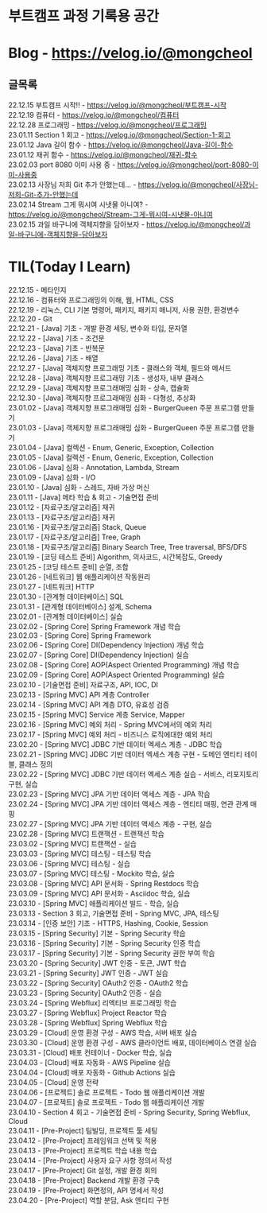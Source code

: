# 부트캠프 과정 기록용 공간  

# Blog - https://velog.io/@mongcheol  
## 글목록
22.12.15 부트캠프 시작!! - https://velog.io/@mongcheol/부트캠프-시작  
22.12.19 컴퓨터 - https://velog.io/@mongcheol/컴퓨터  
22.12.28 프로그래밍 - https://velog.io/@mongcheol/프로그래밍  
23.01.11 Section 1 회고 - https://velog.io/@mongcheol/Section-1-회고  
23.01.12 Java 길이 함수 - https://velog.io/@mongcheol/Java-길이-함수  
23.01.12 재귀 함수 - https://velog.io/@mongcheol/재귀-함수  
23.02.03 port 8080 이미 사용 중 - https://velog.io/@mongcheol/port-8080-이미-사용중  
23.02.13 사장님 저희 Git 추가 안했는데... - https://velog.io/@mongcheol/사장님-저희-Git-추가-안했는데  
23.02.14 Stream 그게 뭐시여 시냇물 아니여? - https://velog.io/@mongcheol/Stream-그게-뭐시여-시냇물-아니여  
23.02.15 과일 바구니에 객체지향을 담아보자 - https://velog.io/@mongcheol/과일-바구니에-객체지향을-담아보자  

# TIL(Today I Learn)  
22.12.15 - 메타인지  
22.12.16 - 컴퓨터와 프로그래밍의 이해, 웹, HTML, CSS  
22.12.19 - 리눅스, CLI 기본 명령어, 패키지, 패키지 매니저, 사용 권한, 환경변수  
22.12.20 - Git  
22.12.21 - [Java] 기초 - 개발 환경 세팅, 변수와 타입, 문자열  
22.12.22 - [Java] 기초 - 조건문  
22.12.23 - [Java] 기초 - 반복문  
22.12.26 - [Java] 기초 - 배열  
22.12.27 - [Java] 객체지향 프로그래밍 기초 - 클래스와 객체, 필드와 메서드  
22.12.28 - [Java] 객체지향 프로그래밍 기초 - 생성자, 내부 클래스  
22.12.29 - [Java] 객체지향 프로그래매밍 심화 - 상속, 캡슐화  
22.12.30 - [Java] 객체지향 프로그래매밍 심화 - 다형성, 추상화  
23.01.02 - [Java] 객체지향 프로그래매밍 심화 - BurgerQueen 주문 프로그램 만들기  
23.01.03 - [Java] 객체지향 프로그래매밍 심화 - BurgerQueen 주문 프로그램 만들기  
23.01.04 - [Java] 컬렉션 - Enum, Generic, Exception, Collection  
23.01.05 - [Java] 컬렉션 - Enum, Generic, Exception, Collection  
23.01.06 - [Java] 심화 - Annotation, Lambda, Stream  
23.01.09 - [Java] 심화 - I/O  
23.01.10 - [Java] 심화 - 스레드, 자바 가상 머신  
23.01.11 - [Java] 메타 학습 & 회고 - 기술면접 준비  
23.01.12 - [자료구조/알고리즘] 재귀  
23.01.13 - [자료구조/알고리즘] 재귀  
23.01.16 - [자료구조/알고리즘] Stack, Queue  
23.01.17 - [자료구조/알고리즘] Tree, Graph  
23.01.18 - [자료구조/알고리즘] Binary Search Tree, Tree traversal, BFS/DFS  
23.01.19 - [코딩 테스트 준비] Algorithm, 의사코드, 시간복잡도, Greedy  
23.01.25 - [코딩 테스트 준비] 순열, 조합  
23.01.26 - [네트워크] 웹 애플리케이션 작동원리  
23.01.27 - [네트워크] HTTP  
23.01.30 - [관계형 데이터베이스] SQL  
23.01.31 - [관계형 데이터베이스] 설계, Schema  
23.02.01 - [관계형 데이터베이스] 실습  
23.02.02 - [Spring Core] Spring Framework 개념 학습  
23.02.03 - [Spring Core] Spring Framework   
23.02.06 - [Spring Core] DI(Dependency Injection) 개념 학습  
23.02.07 - [Spring Core] DI(Dependency Injection) 실습  
23.02.08 - [Spring Core] AOP(Aspect Oriented Programming) 개념 학습  
23.02.09 - [Spring Core] AOP(Aspect Oriented Programming) 실습  
23.02.10 - [기술면접 준비] 자료구조, API, IOC, DI  
23.02.13 - [Spring MVC] API 계층 Controller  
23.02.14 - [Spring MVC] API 계층 DTO, 유효성 검증  
23.02.15 - [Spring MVC] Service 계층 Service, Mapper  
23.02.16 - [Spring MVC] 예외 처리 - Spring MVC에서의 예외 처리  
23.02.17 - [Spring MVC] 예외 처리 - 비즈니스 로직에대한 예외 처리  
23.02.20 - [Spring MVC] JDBC 기반 데이터 엑세스 계층 - JDBC 학습  
23.02.21 - [Spring MVC] JDBC 기반 데이터 엑세스 계층 구현 - 도메인 엔티티 테이블, 클래스 정의  
23.02.22 - [Spring MVC] JDBC 기반 데이터 엑세스 계층 실습 - 서비스, 리포지토리 구현, 실습  
23.02.23 - [Spring MVC] JPA 기반 데이터 액세스 계층 - JPA 학습  
23.02.24 - [Spring MVC] JPA 기반 데이터 액세스 계층 - 엔티티 매핑, 연관 관계 매핑  
23.02.27 - [Spring MVC] JPA 기반 데이터 액세스 계층 - 구현, 실습  
23.02.28 - [Spring MVC] 트랜잭션 - 트랜잭션 학습  
23.03.02 - [Spring MVC] 트랜잭션 - 실습  
23.03.03 - [Spring MVC] 테스팅 - 테스팅 학습  
23.03.06 - [Spring MVC] 테스팅 - 실습  
23.03.07 - [Spring MVC] 테스팅 - Mockito 학습, 실습  
23.03.08 - [Spring MVC] API 문서화 - Spring Restdocs 학습  
23.03.09 - [Spring MVC] API 문서화 - Asciidoc 학습, 실습  
23.03.10 - [Spring MVC] 애플리케이션 빌드 - 학습, 실습  
23.03.13 - Section 3 회고, 기술면접 준비 - Spring MVC, JPA, 테스팅  
23.03.14 - [인증 보안] 기초 - HTTPS, Hashing, Cookie, Session  
23.03.15 - [Spring Security] 기본 - Spring Security 학습  
23.03.16 - [Spring Security] 기본 - Spring Security 인증 학습  
23.03.17 - [Spring Security] 기본 - Spring Security 권한 부여 학습  
23.03.20 - [Spring Security] JWT 인증 - 토큰, JWT 학습  
23.03.21 - [Spring Security] JWT 인증 - JWT 실습  
23.03.22 - [Spring Security] OAuth2 인증 - OAuth2 학습  
23.03.23 - [Spring Security] OAuth2 인증 - 실습  
23.03.24 - [Spring Webflux] 리엑티브 프로그래밍 학습  
23.03.27 - [Spring Webflux] Project Reactor 학습  
23.03.28 - [Spring Webflux] Spring Webflux 학습  
23.03.29 - [Cloud] 운영 환경 구성 - AWS 학습, 서버 배포 실습  
23.03.30 - [Cloud] 운영 환경 구성 - AWS 클라이언트 배포, 데이터베이스 연결 실습  
23.03.31 - [Cloud] 배포 컨테이너 - Docker 학습, 실습  
23.04.03 - [Cloud] 배포 자동화 - AWS Pipeline 실습  
23.04.04 - [Cloud] 배포 자동화 - Github Actions 실습  
23.04.05 - [Cloud] 운영 전략  
23.04.06 - [프로젝트] 솔로 프로젝트 - Todo 웹 애플리케이션 개발  
23.04.07 - [프로젝트] 솔로 프로젝트 - Todo 웹 애플리케이션 개발  
23.04.10 - Section 4 회고 - 기술면접 준비 - Spring Security, Spring Webflux, Cloud  
23.04.11 - [Pre-Project] 팀빌딩, 프로젝트 툴 세팅  
23.04.12 - [Pre-Project] 프레임워크 선택 및 적용  
23.04.13 - [Pre-Project] 프로젝트 학습 내용 학습  
23.04.14 - [Pre-Project] 사용자 요구 사항 정의서 작성  
23.04.17 - [Pre-Project] Git 설정, 개발 환경 회의  
23.04.18 - [Pre-Project] Backend 개발 환경 구축  
23.04.19 - [Pre-Project] 화면정의, API 명세서 작성  
23.04.20 - [Pre-Project] 역할 분담, Ask 엔티티 구현  
